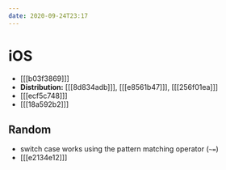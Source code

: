 ```yaml
---
date: 2020-09-24T23:17
---
```


# iOS

- [[[b03f3869]]]
- **Distribution:** [[[8d834adb]]], [[[e8561b47]]], [[[256f01ea]]]
- [[[ecf5c748]]]
- [[[18a592b2]]]

## Random

- switch case works using the pattern matching operator (`~=`)
- [[[e2134e12]]]
